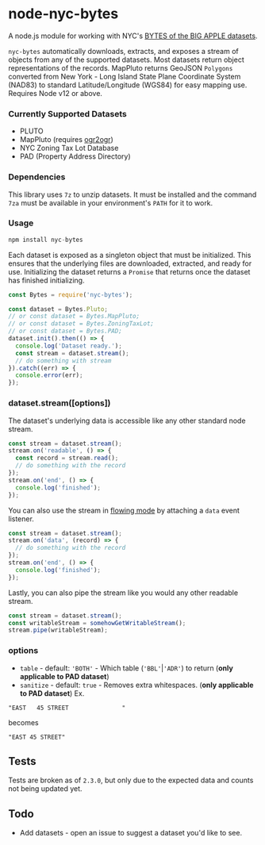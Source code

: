 node-nyc-bytes
==============

A node.js module for working with NYC's [BYTES of the BIG APPLE datasets](https://www1.nyc.gov/site/planning/data-maps/open-data.page).

`nyc-bytes` automatically downloads, extracts, and exposes a stream of objects from any of the supported datasets. Most datasets return object representations of the records. MapPluto returns GeoJSON `Polygons` converted from New York - Long Island State Plane Coordinate System (NAD83) to standard Latitude/Longitude (WGS84) for easy mapping use. Requires Node v12 or above.

### Currently Supported Datasets
* PLUTO
* MapPluto (requires [ogr2ogr](http://trac.osgeo.org/gdal/wiki/DownloadingGdalBinaries))
* NYC Zoning Tax Lot Database
* PAD (Property Address Directory)

### Dependencies
This library uses `7z` to unzip datasets. It must be installed and the command `7za` must be available in your environment's `PATH` for it to work.

### Usage

```js
npm install nyc-bytes
```

Each dataset is exposed as a singleton object that must be initialized. This ensures that the underlying files are downloaded, extracted, and ready for use. Initializing the dataset returns a `Promise` that returns once the dataset has finished initializing.
```js
const Bytes = require('nyc-bytes');

const dataset = Bytes.Pluto;
// or const dataset = Bytes.MapPluto;
// or const dataset = Bytes.ZoningTaxLot;
// or const dataset = Bytes.PAD;
dataset.init().then(() => {
  console.log('Dataset ready.');
  const stream = dataset.stream();
  // do something with stream
}).catch((err) => {
  console.error(err);
});
```

### dataset.stream([options])

The dataset's underlying data is accessible like any other standard node stream.

```js
const stream = dataset.stream();
stream.on('readable', () => {
  const record = stream.read();
  // do something with the record
});
stream.on('end', () => {
  console.log('finished');
});
```

You can also use the stream in [flowing mode](http://nodejs.org/api/stream.html#stream_event_data) by attaching a `data` event listener.

```js
const stream = dataset.stream();
stream.on('data', (record) => {
  // do something with the record
});
stream.on('end', () => {
  console.log('finished');
});
```

Lastly, you can also pipe the stream like you would any other readable stream.

```js
const stream = dataset.stream();
const writableStream = somehowGetWritableStream();
stream.pipe(writableStream);
```

### options

* `table` - default: `'BOTH'` - Which table (`'BBL'`|`'ADR'`) to return (**only applicable to PAD dataset**)
* `sanitize` - default: `true` - Removes extra whitespaces. (**only applicable to PAD dataset**) Ex.
```
"EAST   45 STREET               "
```
becomes
```
"EAST 45 STREET"
```

## Tests

Tests are broken as of `2.3.0`, but only due to the expected data and counts not being updated yet.

## Todo
* Add datasets - open an issue to suggest a dataset you'd like to see.

